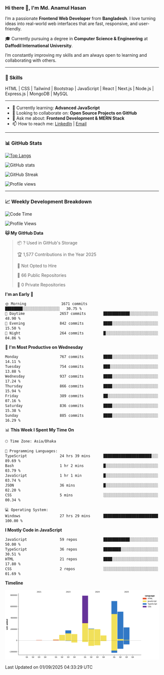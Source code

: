 ### Hi there 👋, I'm Md. Anamul Hasan

I’m a passionate **Frontend Web Developer** from **Bangladesh**. I love turning ideas into real-world web interfaces that are fast, responsive, and user-friendly.

🎓 Currently pursuing a degree in **Computer Science & Engineering** at **Daffodil International University**.

I’m constantly improving my skills and am always open to learning and collaborating with others.

---

### 🚀 Skills
HTML | CSS | Tailwind | Bootstrap | JavaScript | React | Next.js | Node.js | Express.js | MongoDB | MySQL 

---

- 🌱 Currently learning: **Advanced JavaScript**
- 👯 Looking to collaborate on: **Open Source Projects on GitHub**
- 💬 Ask me about: **Frontend Development & MERN Stack**
- 📫 How to reach me: [LinkedIn](https://www.linkedin.com/in/mdanamulhasan201) | [Email](mailto:anamulhasan3625@gmail.com)

---

### 📊 GitHub Stats

[![Top Langs](https://github-readme-stats.vercel.app/api/top-langs/?username=mdanamulhasan201&layout=compact)](https://github.com/anuraghazra/github-readme-stats)

![GitHub stats](https://github-readme-stats.vercel.app/api?username=mdanamulhasan201&show_icons=true&count_private=true&theme=tokyonight)

![GitHub Streak](https://streak-stats.demolab.com?user=mdanamulhasan201&theme=tokyonight)

![Profile views](https://gpvc.arturio.dev/mdanamulhasan201)

---

### 📈 Weekly Development Breakdown

<!--START_SECTION:waka-->
![Code Time](http://img.shields.io/badge/Code%20Time-618%20hrs%2057%20mins-blue)

![Profile Views](http://img.shields.io/badge/Profile%20Views-1-blue)

**🐱 My GitHub Data** 

> 📦 ? Used in GitHub's Storage 
 > 
> 🏆 1,577 Contributions in the Year 2025
 > 
> 🚫 Not Opted to Hire
 > 
> 📜 66 Public Repositories 
 > 
> 🔑 0 Private Repositories 
 > 
**I'm an Early 🐤** 

```text
🌞 Morning                1671 commits        ████████░░░░░░░░░░░░░░░░░   30.75 % 
🌆 Daytime                2657 commits        ████████████░░░░░░░░░░░░░   48.90 % 
🌃 Evening                842 commits         ████░░░░░░░░░░░░░░░░░░░░░   15.50 % 
🌙 Night                  264 commits         █░░░░░░░░░░░░░░░░░░░░░░░░   04.86 % 
```
📅 **I'm Most Productive on Wednesday** 

```text
Monday                   767 commits         ████░░░░░░░░░░░░░░░░░░░░░   14.11 % 
Tuesday                  754 commits         ███░░░░░░░░░░░░░░░░░░░░░░   13.88 % 
Wednesday                937 commits         ████░░░░░░░░░░░░░░░░░░░░░   17.24 % 
Thursday                 866 commits         ████░░░░░░░░░░░░░░░░░░░░░   15.94 % 
Friday                   389 commits         ██░░░░░░░░░░░░░░░░░░░░░░░   07.16 % 
Saturday                 836 commits         ████░░░░░░░░░░░░░░░░░░░░░   15.38 % 
Sunday                   885 commits         ████░░░░░░░░░░░░░░░░░░░░░   16.29 % 
```


📊 **This Week I Spent My Time On** 

```text
🕑︎ Time Zone: Asia/Dhaka

💬 Programming Languages: 
TypeScript               24 hrs 39 mins      ██████████████████████░░░   89.69 % 
Bash                     1 hr 2 mins         █░░░░░░░░░░░░░░░░░░░░░░░░   03.79 % 
JavaScript               1 hr 1 min          █░░░░░░░░░░░░░░░░░░░░░░░░   03.74 % 
JSON                     36 mins             █░░░░░░░░░░░░░░░░░░░░░░░░   02.20 % 
CSS                      5 mins              ░░░░░░░░░░░░░░░░░░░░░░░░░   00.34 % 

💻 Operating System: 
Windows                  27 hrs 29 mins      █████████████████████████   100.00 % 
```

**I Mostly Code in JavaScript** 

```text
JavaScript               59 repos            ████████████░░░░░░░░░░░░░   50.00 % 
TypeScript               36 repos            ████████░░░░░░░░░░░░░░░░░   30.51 % 
HTML                     21 repos            ████░░░░░░░░░░░░░░░░░░░░░   17.80 % 
CSS                      2 repos             ░░░░░░░░░░░░░░░░░░░░░░░░░   01.69 % 
```



**Timeline**

![Lines of Code chart](https://raw.githubusercontent.com/mdanamulhasan201/mdanamulhasan201/main/assets/bar_graph.png)


 Last Updated on 01/09/2025 04:33:29 UTC
<!--END_SECTION:waka-->

